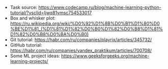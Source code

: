 * Task source: https://www.codecamp.ru/blog/machine-learning-python-tutorial/?ysclid=ljwq81ymsc754533017
* Box and whisker plot: https://ru.wikipedia.org/wiki/%D0%92%D1%8B%D0%B1%D1%80%D0%BE%D1%81_(%D1%81%D1%82%D0%B0%D1%82%D0%B8%D1%81%D1%82%D0%B8%D0%BA%D0%B0)
* Git tutorial: https://habr.com/ru/companies/playrix/articles/345732/
* GitHub tutorial: https://habr.com/ru/companies/yandex_praktikum/articles/700708/
* Some ML project ideas: https://www.geeksforgeeks.org/machine-learning-projects/
